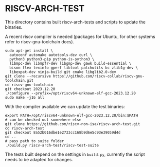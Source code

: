 # RISCV-ARCH-TEST

This directory contains built riscv-arch-tests and scripts to update the binaries.


A recent riscv compiler is needed (packages for Ubuntu, for other systems refer to riscv-gnu-toolchain docs).
```shell
sudo apt-get install \
  autoconf automake autotools-dev curl \
  python3 python3-pip python-is-python3 \
  libmpc-dev libmpfr-dev libgmp-dev gawk build-essential \
  bison flex texinfo gperf libtool patchutils bc zlib1g-dev \
  libexpat-dev ninja-build git cmake libglib2.0-dev
git clone --recursive https://github.com/riscv-collab/riscv-gnu-toolchain.git
cd riscv-gnu-toolchain
git checkout 2023.12.20
./configure --prefix=/opt/riscv64-unknown-elf-gcc-2023.12.20
sudo make -j16 all
```

With the compiler available we can update the test binaries:
```shell
export PATH=/opt/riscv64-unknown-elf-gcc-2023.12.20/bin:$PATH
# can be checked out somewhere else
git clone https://github.com/riscv-non-isa/riscv-arch-test.git
cd riscv-arch-test
git checkout 8a52b016dbe1e2733cc168b9d6e5c93e39059d4d
cd ..
# pass path to suite folder
./build.py riscv-arch-test/riscv-test-suite
```

The tests built depend on the settings in `build.py`, currently the script needs
to be adapted for changes.

